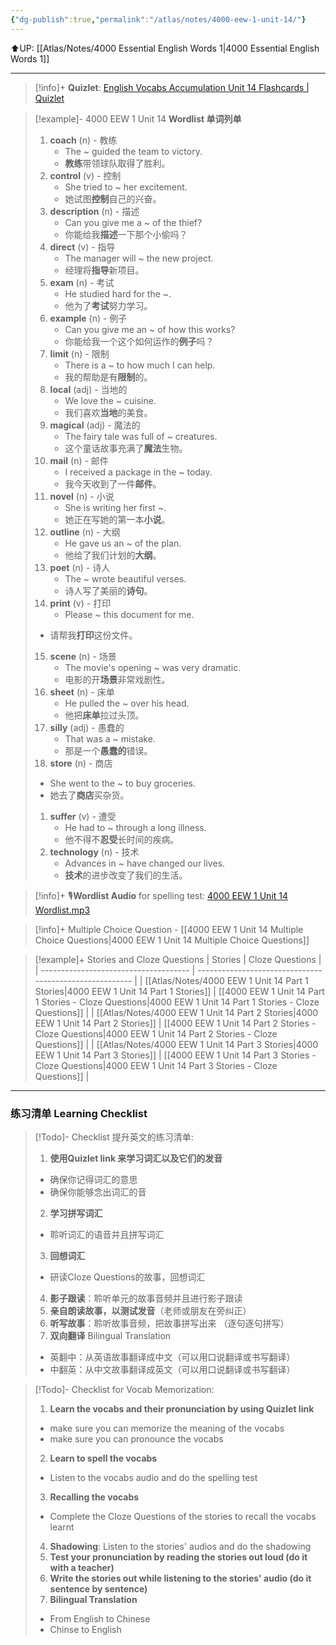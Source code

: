 ```yaml
---
{"dg-publish":true,"permalink":"/atlas/notes/4000-eew-1-unit-14/"}
---
```


⬆️UP: [[Atlas/Notes/4000 Essential English Words 1\|4000 Essential English Words 1]]

---
> [!info]+ **Quizlet**: [English Vocabs Accumulation Unit 14 Flashcards | Quizlet](https://quizlet.com/my/930196144/english-vocabs-accumulation-unit-14-flash-cards/?i=1vbzw5&x=1jqt)

> [!example]- 4000 EEW 1 Unit 14 **Wordlist 单词列单**
> 1. **coach** (n) - 教练
>     - The ~ guided the team to victory.
>     - **教练**带领球队取得了胜利。
> 2. **control** (v) - 控制
>     - She tried to ~ her excitement.
>     - 她试图**控制**自己的兴奋。
> 3. **description** (n) - 描述
>     - Can you give me a ~ of the thief?
>     - 你能给我**描述**一下那个小偷吗？
> 4.  **direct** (v) - 指导
>     - The manager will ~ the new project.
>     - 经理将**指导**新项目。
> 5. **exam** (n) - 考试
>     - He studied hard for the ~.
>     - 他为了**考试**努力学习。
> 6. **example** (n) - 例子
>     - Can you give me an ~ of how this works?
>     - 你能给我一个这个如何运作的**例子**吗？
> 7. **limit** (n) - 限制
>     - There is a ~ to how much I can help.
>     - 我的帮助是有**限制**的。
> 8. **local** (adj) - 当地的
>     - We love the ~ cuisine.
>     - 我们喜欢**当地**的美食。
> 9. **magical** (adj) - 魔法的
>     - The fairy tale was full of ~ creatures.
>     - 这个童话故事充满了**魔法**生物。
> 10. **mail** (n) - 邮件
>     - I received a package in the ~ today.
>     - 我今天收到了一件**邮件**。
> 11. **novel** (n) - 小说
>     - She is writing her first ~.
>     - 她正在写她的第一本**小说**。
> 12. **outline** (n) - 大纲
>     - He gave us an ~ of the plan.
>     - 他给了我们计划的**大纲**。
> 13. **poet** (n) - 诗人
>     - The ~ wrote beautiful verses.
>     - 诗人写了美丽的**诗句**。
> 14. **print** (v) - 打印
>     - Please ~ this document for me.
> 	- 请帮我**打印**这份文件。
> 15. **scene** (n) - 场景
>     - The movie's opening ~ was very dramatic.
>     - 电影的开**场景**非常戏剧性。
> 16. **sheet** (n) - 床单
>     - He pulled the ~ over his head.
>     - 他把**床单**拉过头顶。
> 17. **silly** (adj) - 愚蠢的
>     - That was a ~ mistake.
>     - 那是一个**愚蠢的**错误。
> 18. **store** (n) - 商店
> 	- She went to the ~ to buy groceries.
> 	- 她去了**商店**买杂货。
> 1. **suffer** (v) - 遭受
>     - He had to ~ through a long illness.
>     - 他不得不**忍受**长时间的疾病。
> 2. **technology** (n) - 技术
>     - Advances in ~ have changed our lives.
>     - **技术**的进步改变了我们的生活。

> [!info]+ 🎙️**Wordlist Audio** for spelling test: [4000 EEW 1 Unit 14 Wordlist.mp3](https://drive.google.com/file/d/1pcXlxlRZcI8l1SyxK4tZrV8yzKMBU1pU/view?usp=drive_link)

> [!info]+ Multiple Choice Question - [[4000 EEW 1 Unit 14 Multiple Choice Questions\|4000 EEW 1 Unit 14 Multiple Choice Questions]]

> [!example]+ Stories and Cloze Questions
> | Stories                               | Cloze Questions                                         |
> | ------------------------------------- | ------------------------------------------------------- |
> | [[Atlas/Notes/4000 EEW 1 Unit 14 Part 1 Stories\|4000 EEW 1 Unit 14 Part 1 Stories]] | [[4000 EEW 1 Unit 14 Part 1 Stories - Cloze Questions\|4000 EEW 1 Unit 14 Part 1 Stories - Cloze Questions]] |
> | [[Atlas/Notes/4000 EEW 1 Unit 14 Part 2 Stories\|4000 EEW 1 Unit 14 Part 2 Stories]] | [[4000 EEW 1 Unit 14 Part 2 Stories - Cloze Questions\|4000 EEW 1 Unit 14 Part 2 Stories - Cloze Questions]] |
> | [[Atlas/Notes/4000 EEW 1 Unit 14 Part 3 Stories\|4000 EEW 1 Unit 14 Part 3 Stories]] | [[4000 EEW 1 Unit 14 Part 3 Stories - Cloze Questions\|4000 EEW 1 Unit 14 Part 3 Stories - Cloze Questions]] |

---

### 练习清单 Learning Checklist

> [!Todo]- Checklist 提升英文的练习清单:
> 1. **使用Quizlet link 来学习词汇以及它们的发音** 
>	- 确保你记得词汇的意思 
>	- 确保你能够念出词汇的音 
> 2. **学习拼写词汇** 
>	- 聆听词汇的语音并且拼写词汇 
> 3. **回想词汇**
>	- 研读Cloze Questions的故事，回想词汇 
> 4. **影子跟读**：聆听单元的故事音频并且进行影子跟读 
> 5. **亲自朗读故事，以测试发音**（老师或朋友在旁纠正）
> 6. **听写故事**：聆听故事音频，把故事拼写出来 （逐句逐句拼写）
> 7. **双向翻译** Bilingual Translation 
>	- 英翻中：从英语故事翻译成中文（可以用口说翻译或书写翻译）
>	- 中翻英：从中文故事翻译成英文（可以用口说翻译或书写翻译）

> [!Todo]- Checklist for Vocab Memorization:
> 
> 1. **Learn the vocabs and their pronunciation by using Quizlet link**
>	- make sure you can memorize the meaning of the vocabs
>	- make sure you can pronounce the vocabs
> 2. **Learn to spell the vocabs**
>	- Listen to the vocabs audio and do the spelling test
> 3. **Recalling the vocabs**
>	- Complete the Cloze Questions of the stories to recall the vocabs learnt
> 4. **Shadowing**: Listen to the stories' audios and do the shadowing
> 5. **Test your pronunciation by reading the stories out loud (do it with a teacher)**
> 6. **Write the stories out while listening to the stories' audio (do it sentence by sentence)**
> 7. **Bilingual Translation** 
> 	- From English to Chinese
> 	- Chinse to English











